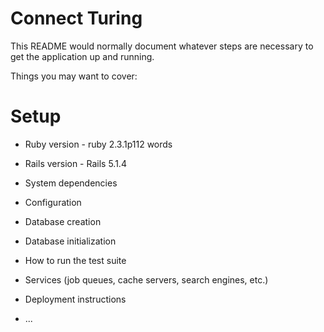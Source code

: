 # Connect Turing

This README would normally document whatever steps are necessary to get the
application up and running.

Things you may want to cover:

# Setup

* Ruby version - ruby 2.3.1p112
words

* Rails version - Rails 5.1.4

* System dependencies

* Configuration

* Database creation

* Database initialization

* How to run the test suite

* Services (job queues, cache servers, search engines, etc.)

* Deployment instructions

* ...
